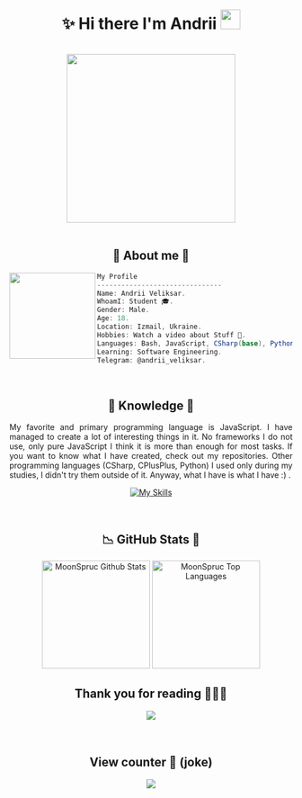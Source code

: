 <h1 align="center">✨ Hi there I'm Andrii <img src="https://media.giphy.com/media/hvRJCLFzcasrR4ia7z/giphy.gif" width="35px" height="35px"></h1>

<body>
<br>
<div align="center">
<img src="https://media.giphy.com/media/KiMBUPZUhUg4HRV6PW/giphy.gif?cid=790b7611dem0j5eq8oqs784rsd1xwhhfo5s5whgj0s1l1w4x&ep=v1_gifs_search&rid=giphy.gif&ct=g" width="300px">
</div>
<br>

<h2 align="center"> 💬 About me 🌳 </h2>

<img align="left" src="https://images.pexels.com/photos/3288790/pexels-photo-3288790.jpeg?auto=compress&cs=tinysrgb&w=1260&h=750&dpr=1" width="153px"/> 

```csharp
My Profile
-------------------------------
Name: Andrii Veliksar.
WhoamI: Student 🎓.
Gender: Male.
Age: 18.
Location: Izmail, Ukraine.
Hobbies: Watch a video about Stuff 👀.
Languages: Bash, JavaScript, CSharp(base), Python(base), CPlusPlus(base).
Learning: Software Engineering.
Telegram: @andrii_veliksar.
```
<br>
     
<div>
<h2 align="center"> 🌲 Knowledge 📖 </h2>
</div>
<div align = "center">
<p align = "justify">My favorite and primary programming language is JavaScript. I have managed to create a lot of interesting things in it. No frameworks I do not use, only pure JavaScript I think it is more than enough for most tasks. If you want to know what I have created, check out my repositories. Other programming languages (CSharp, CPlusPlus, Python) I used only during my studies, I didn't try them outside of it. Anyway, what I have is what I have :) . <br></p>
<p align = "center">
     <a href="https://skillicons.dev">
        <img src="https://skillicons.dev/icons?i=bash,git,github,javascript,py,cs,cpp,css,html,gulp,webpack,sass,githubactions&perline=7"alt="My Skills"/> 
    </a>
</p>
</div>
<br>

<h2 align = "center"> 📉 GitHub Stats 🌳 </h2>
<div> 
<p align = "center">
  <a href="https://github.com/MoonSpruc"><img alt="MoonSpruc Github Stats" src="https://github-readme-stats.vercel.app/api/?username=MoonSpruc&show_icons=true&include_all_commits=true&count_private=true&theme=vue-dark&hide_border=true&bg_color=1f222d&icon_color=F8D866&line_height=28&rank_icon=github" height="192px"/></a>
  <a href="https://github.com/MoonSpruc"><img alt="MoonSpruc Top Languages" src="https://github-readme-stats.vercel.app/api/top-langs/?username=MoonSpruc&langs_count=20&layout=compact&theme=vue-dark&hide_border=true&bg_color=1F222E&icon_color=F8D866" height="192px"/></a>
</p>
<div>
<h2 align="center">Thank you for reading 🙋🏻‍♂️</h2>
<div align = "center">
<img src="https://images.pexels.com/photos/1438996/pexels-photo-1438996.jpeg?auto=compress&cs=tinysrgb&w=1260&h=750&dpr=1"/>
  </div>
<br> 
</div>  


<br>
<div>
<h2 align="center">View counter 👀 (joke)</h2>
<div align="center">
<img src="https://moe-counter.glitch.me/get/@YT-Advanced?theme=gelbooru" />
  </div>
<br>
